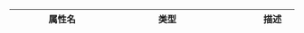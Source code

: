 | <div style="width: 170px">属性名</div> | <div style="width: 170px">类型</div> | <div style="width: 170px">描述</div> | <div style="width: 100px">默认值</div> |
| --- | --- | --- | --- |
